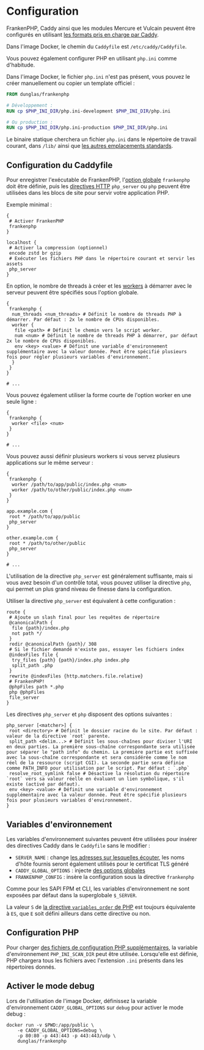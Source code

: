 # Configuration

FrankenPHP, Caddy ainsi que les modules Mercure et Vulcain peuvent être configurés en utilisant [les formats pris en charge par Caddy](https://caddyserver.com/docs/getting-started#your-first-config).

Dans l'image Docker, le chemin du `Caddyfile` est `/etc/caddy/Caddyfile`.

Vous pouvez également configurer PHP en utilisant `php.ini` comme d'habitude.

Dans l'image Docker, le fichier `php.ini` n'est pas présent, vous pouvez le créer manuellement ou copier un template officiel :

```dockerfile
FROM dunglas/frankenphp

# Développement :
RUN cp $PHP_INI_DIR/php.ini-development $PHP_INI_DIR/php.ini

# Ou production :
RUN cp $PHP_INI_DIR/php.ini-production $PHP_INI_DIR/php.ini
```

Le binaire statique cherchera un fichier `php.ini` dans le répertoire de travail courant,
dans `/lib/` ainsi que [les autres emplacements standards](https://www.php.net/manual/fr/configuration.file.php).

## Configuration du Caddyfile

Pour enregistrer l'exécutable de FrankenPHP, l'[option globale](https://caddyserver.com/docs/caddyfile/concepts#global-options) `frankenphp` doit être définie, puis les [directives HTTP](https://caddyserver.com/docs/caddyfile/concepts#directives) `php_server` ou `php` peuvent être utilisées dans les blocs de site pour servir votre application PHP.

Exemple minimal :

```caddyfile
{
 # Activer FrankenPHP
 frankenphp
}

localhost {
 # Activer la compression (optionnel)
 encode zstd br gzip
 # Exécuter les fichiers PHP dans le répertoire courant et servir les assets
 php_server
}
```

En option, le nombre de threads à créer et les [workers](worker.md) à démarrer avec le serveur peuvent être spécifiés sous l'option globale.

```caddyfile
{
 frankenphp {
  num_threads <num_threads> # Définit le nombre de threads PHP à démarrer. Par défaut : 2x le nombre de CPUs disponibles.
  worker {
   file <path> # Définit le chemin vers le script worker.
   num <num> # Définit le nombre de threads PHP à démarrer, par défaut 2x le nombre de CPUs disponibles.
   env <key> <value> # Définit une variable d'environnement supplémentaire avec la valeur donnée. Peut être spécifié plusieurs fois pour régler plusieurs variables d'environnement.
  }
 }
}

# ...
```

Vous pouvez également utiliser la forme courte de l'option worker en une seule ligne :

```caddyfile
{
 frankenphp {
  worker <file> <num>
 }
}

# ...
```

Vous pouvez aussi définir plusieurs workers si vous servez plusieurs applications sur le même serveur :

```caddyfile
{
 frankenphp {
  worker /path/to/app/public/index.php <num>
  worker /path/to/other/public/index.php <num>
 }
}

app.example.com {
 root * /path/to/app/public
 php_server
}

other.example.com {
 root * /path/to/other/public
 php_server
}

# ...
```

L'utilisation de la directive `php_server` est généralement suffisante,
mais si vous avez besoin d'un contrôle total, vous pouvez utiliser la directive `php`, qui permet un plus grand niveau de finesse dans la configuration.

Utiliser la directive `php_server` est équivalent à cette configuration :

```caddyfile
route {
 # Ajoute un slash final pour les requêtes de répertoire
 @canonicalPath {
  file {path}/index.php
  not path */
 }
 redir @canonicalPath {path}/ 308
 # Si le fichier demandé n'existe pas, essayer les fichiers index
 @indexFiles file {
  try_files {path} {path}/index.php index.php
  split_path .php
 }
 rewrite @indexFiles {http.matchers.file.relative}
 # FrankenPHP!
 @phpFiles path *.php
 php @phpFiles
 file_server
}
```

Les directives `php_server` et `php` disposent des options suivantes :

```caddyfile
php_server [<matcher>] {
 root <directory> # Définit le dossier racine du le site. Par défaut : valeur de la directive `root` parente.
 split_path <delim...> # Définit les sous-chaînes pour diviser l'URI en deux parties. La première sous-chaîne correspondante sera utilisée pour séparer le "path info" du chemin. La première partie est suffixée avec la sous-chaîne correspondante et sera considérée comme le nom réel de la ressource (script CGI). La seconde partie sera définie comme PATH_INFO pour utilisation par le script. Par défaut : `.php`
 resolve_root_symlink false # Désactive la résolution du répertoire `root` vers sa valeur réelle en évaluant un lien symbolique, s'il existe (activé par défaut).
 env <key> <value> # Définit une variable d'environnement supplémentaire avec la valeur donnée. Peut être spécifié plusieurs fois pour plusieurs variables d'environnement.
}
```

## Variables d'environnement

Les variables d'environnement suivantes peuvent être utilisées pour insérer des directives Caddy dans le `Caddyfile` sans le modifier :

* `SERVER_NAME` : change [les adresses sur lesquelles écouter](https://caddyserver.com/docs/caddyfile/concepts#addresses), les noms d'hôte fournis seront également utilisés pour le certificat TLS généré
* `CADDY_GLOBAL_OPTIONS` : injecte [des options globales](https://caddyserver.com/docs/caddyfile/options)
* `FRANKENPHP_CONFIG` : insère la configuration sous la directive `frankenphp`

Comme pour les SAPI FPM et CLI, les variables d'environnement ne sont exposées par défaut dans la superglobale `$_SERVER`.

La valeur `S` de [la directive `variables_order` de PHP](https://www.php.net/manual/fr/ini.core.php#ini.variables-order) est toujours équivalente à `ES`, que `E` soit défini ailleurs dans cette directive ou non.

## Configuration PHP

Pour charger [des fichiers de configuration PHP supplémentaires](https://www.php.net/manual/fr/configuration.file.php#configuration.file.scan), la variable d'environnement `PHP_INI_SCAN_DIR` peut être utilisée.
Lorsqu'elle est définie, PHP chargera tous les fichiers avec l'extension `.ini` présents dans les répertoires donnés.

## Activer le mode debug

Lors de l'utilisation de l'image Docker, définissez la variable d'environnement `CADDY_GLOBAL_OPTIONS` sur `debug` pour activer le mode debug :

```console
docker run -v $PWD:/app/public \
    -e CADDY_GLOBAL_OPTIONS=debug \
    -p 80:80 -p 443:443 -p 443:443/udp \
    dunglas/frankenphp
```
